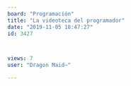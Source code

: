 ```yaml
---
board: "Programación"
title: "La videoteca del programador"
date: "2019-11-05 18:47:27"
id: 3427



views: 7
user: "Dragon Maid~"

---
```


